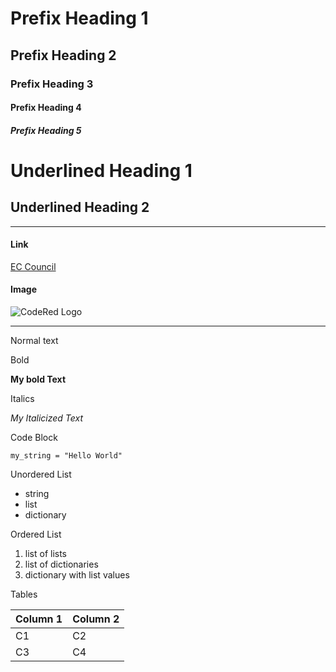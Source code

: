 # Prefix Heading 1
## Prefix Heading 2 ##
### Prefix Heading 3 ###
#### Prefix Heading 4 ####
##### Prefix Heading 5 #####

Underlined Heading 1
==============

Underlined Heading 2
------------------------

---


#### Link ####
[EC Council](https://iclass.eccouncil.org/code-red/)

#### Image ####
![CodeRed Logo](https://codered.eccouncil.org/assets/images/logo.png)

---

Normal text

Bold

**My bold Text**

Italics

*My Italicized Text*

Code Block

```my_string = "Hello World"```

Unordered List
- string
- list
- dictionary

Ordered List
1. list of lists
2. list of dictionaries
3. dictionary with list values

Tables

| Column 1 | Column 2 |
|------------|------------|
| C1   | C2   |
| C3   | C4   |

